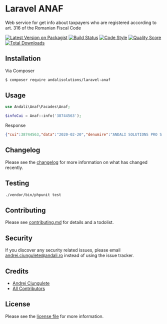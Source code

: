 # Laravel ANAF
Web service for get info about taxpayers who are registered according to art. 316 of the Romanian Fiscal Code

[![Latest Version on Packagist][ico-version]][link-packagist]
[![Build Status][ico-build]][link-build]
[![Code Style](https://github.com/andalisolutions/laravel-anaf/workflows/Code%20Style/badge.svg)](https://github.com/andalisolutions/laravel-anaf/actions?query=workflow%3A%22Code+Style%22)
[![Quality Score][ico-scrutinizer]][link-scrutinizer]
[![Total Downloads][ico-downloads]][link-downloads]
## Installation

Via Composer

``` bash
$ composer require andalisolutions/laravel-anaf
```

## Usage
```php
use Andali\Anaf\Facades\Anaf;

$infoCui = Anaf::info('38744563');
```
Response
```json
{"cui":38744563,"data":"2020-02-20","denumire":"ANDALI SOLUTIONS PRO S.R.L.","adresa":"JUD. ARGEŞ, SAT LEREŞTI COM. LEREŞTI, STR. ŞOTCAN, NR.940, ET.PARTER","scpTVA":false,"data_inceput_ScpTVA":"","data_sfarsit_ScpTVA":"","data_anul_imp_ScpTVA":"","mesaj_ScpTVA":"nu figureaza in registre ","dataInceputTvaInc":"","dataSfarsitTvaInc":"","dataActualizareTvaInc":"","dataPublicareTvaInc":"","tipActTvaInc":"","statusTvaIncasare":false,"dataInactivare":" ","dataReactivare":" ","dataPublicare":" ","dataRadiere":" ","statusInactivi":false,"dataInceputSplitTVA":"","dataAnulareSplitTVA":"","statusSplitTVA":false}
```

## Changelog

Please see the [changelog](changelog.md) for more information on what has changed recently.

## Testing

``` bash
./vendor/bin/phpunit test
```

## Contributing

Please see [contributing.md](contributing.md) for details and a todolist.

## Security

If you discover any security related issues, please email <andrei.ciungulete@andali.ro> instead of using the issue tracker.

## Credits

- [Andrei Ciungulete][link-author]
- [All Contributors][link-contributors]

## License

Please see the [license file](license.md) for more information.

[ico-version]: https://img.shields.io/packagist/v/andalisolutions/laravel-anaf.svg?style=flat-square
[ico-downloads]: https://img.shields.io/packagist/dt/andalisolutions/laravel-anaf.svg?style=flat-square
[ico-build]: https://github.com/andalisolutions/laravel-anaf/workflows/tests/badge.svg
[ico-styleci]: https://styleci.io/repos/253312070/shield
[ico-scrutinizer]: https://img.shields.io/scrutinizer/g/andalisolutions/laravel-anaf.svg?style=flat-square

[link-packagist]: https://packagist.org/packages/andalisolutions/laravel-anaf
[link-downloads]: https://packagist.org/packages/andalisolutions/laravel-anaf
[link-build]: https://github.com/andalisolutions/laravel-anaf/actions
[link-styleci]: https://styleci.io/repos/253312070
[link-scrutinizer]: https://scrutinizer-ci.com/g/andalisolutions/laravel-anaf
[link-author]: https://github.com/andalisolutions
[link-contributors]: ../../contributors
